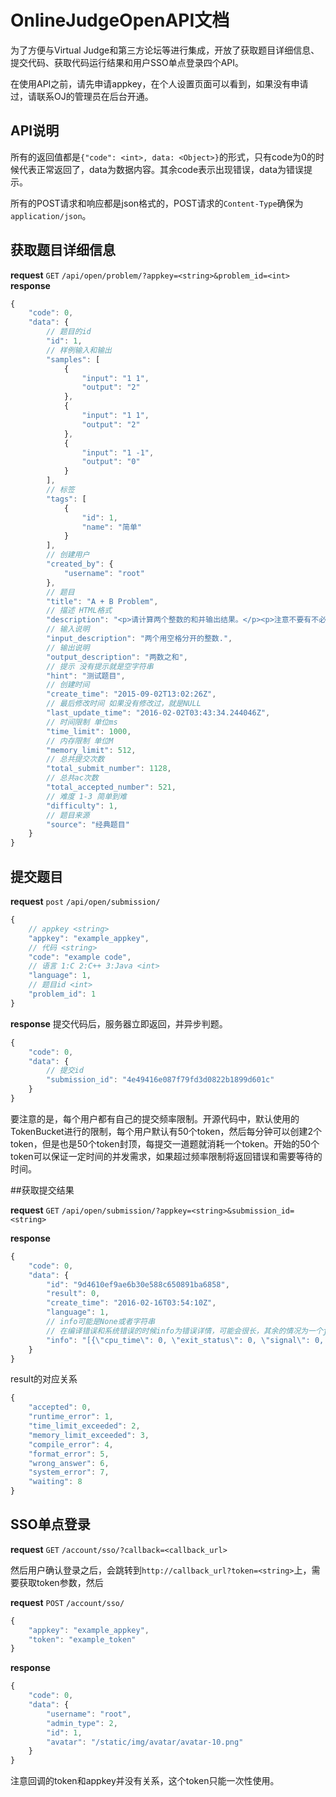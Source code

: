 # OnlineJudgeOpenAPI文档

为了方便与Virtual Judge和第三方论坛等进行集成，开放了获取题目详细信息、提交代码、获取代码运行结果和用户SSO单点登录四个API。

在使用API之前，请先申请appkey，在个人设置页面可以看到，如果没有申请过，请联系OJ的管理员在后台开通。

## API说明
所有的返回值都是`{"code": <int>, data: <Object>}`的形式，只有code为0的时候代表正常返回了，data为数据内容。其余code表示出现错误，data为错误提示。

所有的POST请求和响应都是json格式的，POST请求的`Content-Type`确保为`application/json`。

## 获取题目详细信息
**request** `GET` `/api/open/problem/?appkey=<string>&problem_id=<int>`
**response**

```js
{
    "code": 0,
    "data": {
        // 题目的id
        "id": 1,
        // 样例输入和输出
        "samples": [
            {
                "input": "1 1",
                "output": "2"
            },
            {
                "input": "1 1",
                "output": "2"
            },
            {
                "input": "1 -1",
                "output": "0"
            }
        ],
        // 标签
        "tags": [
            {
                "id": 1,
                "name": "简单"
            }
        ],
        // 创建用户
        "created_by": {
            "username": "root"
        },
        // 题目
        "title": "A + B Problem",
        // 描述 HTML格式
        "description": "<p>请计算两个整数的和并输出结果。</p><p>注意不要有不必要的输出，比如&quot;请输入 a 和 b 的值: &quot;，示例代码见隐藏部分。</p>",
        // 输入说明
        "input_description": "两个用空格分开的整数.",
        // 输出说明
        "output_description": "两数之和",
        // 提示 没有提示就是空字符串
        "hint": "测试题目",
        // 创建时间
        "create_time": "2015-09-02T13:02:26Z",
        // 最后修改时间 如果没有修改过，就是NULL
        "last_update_time": "2016-02-02T03:43:34.244046Z",
        // 时间限制 单位ms
        "time_limit": 1000,
        // 内存限制 单位M
        "memory_limit": 512,
        // 总共提交次数
        "total_submit_number": 1128,
        // 总共ac次数
        "total_accepted_number": 521,
        // 难度 1-3 简单到难
        "difficulty": 1,
        // 题目来源
        "source": "经典题目"
    }
}
```

## 提交题目
**request** `post` `/api/open/submission/`

```js
{
    // appkey <string>
    "appkey": "example_appkey", 
    // 代码 <string>
    "code": "example code",
    // 语言 1:C 2:C++ 3:Java <int>
    "language": 1,
    // 题目id <int>
    "problem_id": 1
}
```

**response**
提交代码后，服务器立即返回，并异步判题。

```js
{
    "code": 0,
    "data": {
        // 提交id
        "submission_id": "4e49416e087f79fd3d0822b1899d601c"
    }
}
```

要注意的是，每个用户都有自己的提交频率限制。开源代码中，默认使用的TokenBucket进行的限制，每个用户默认有50个token，然后每分钟可以创建2个token，但是也是50个token封顶，每提交一道题就消耗一个token。开始的50个token可以保证一定时间的并发需求，如果超过频率限制将返回错误和需要等待的时间。

##获取提交结果

**request** `GET` `/api/open/submission/?appkey=<string>&submission_id=<string>`

**response**

```js
{
    "code": 0,
    "data": {
        "id": "9d4610ef9ae6b30e588c650891ba6858",
        "result": 0,
        "create_time": "2016-02-16T03:54:10Z",
        "language": 1,
        // info可能是None或者字符串
        // 在编译错误和系统错误的时候info为错误详情，可能会很长，其余的情况为一个json字符串
        "info": "[{\"cpu_time\": 0, \"exit_status\": 0, \"signal\": 0, \"output_md5\": \"33d6548e48d4318ceb0e3916a79afc84\", \"flag\": 0, \"result\": 0, \"memory\": 7602176, \"real_time\": 4}, {\"cpu_time\": 0, \"exit_status\": 0, \"signal\": 0, \"output_md5\": \"e4da3b7fbbce2345d7772b0674a318d5\", \"flag\": 0, \"result\": 0, \"memory\": 7602176, \"real_time\": 2}]"
    }
}
```

result的对应关系

```js
{
    "accepted": 0,
    "runtime_error": 1,
    "time_limit_exceeded": 2,
    "memory_limit_exceeded": 3,
    "compile_error": 4,
    "format_error": 5,
    "wrong_answer": 6,
    "system_error": 7,
    "waiting": 8
}
```

## SSO单点登录
**request** `GET` `/account/sso/?callback=<callback_url>`

然后用户确认登录之后，会跳转到`http://callback_url?token=<string>`上，需要获取token参数，然后

**request** `POST` `/account/sso/`

```js
{
    "appkey": "example_appkey",
    "token": "example_token"
}
```

**response**

```js
{
    "code": 0,
    "data": {
        "username": "root",
        "admin_type": 2,
        "id": 1,
        "avatar": "/static/img/avatar/avatar-10.png"
    }
}
```

注意回调的token和appkey并没有关系，这个token只能一次性使用。
